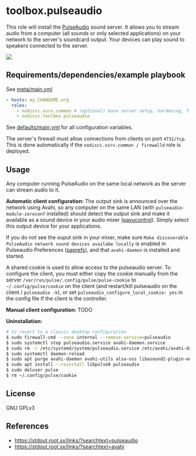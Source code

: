 # toolbox.pulseaudio

This role will install the [PulseAudio](https://en.wikipedia.org/wiki/Pulseaudio) sound server.
It allows you to stream audio from a computer (all sounds or only selected applications) on your network to the server's soundcard output. Your devices can play sound to speakers connected to the server.

[![](https://imgur.com/GbWW8aF.png)](https://imgur.com/GbWW8aF.png)

## Requirements/dependencies/example playbook

See [meta/main.yml](meta/main.yml)

```yaml
- hosts: my.CHANGEME.org
  roles:
    - nodiscc.xsrv.common # (optional) base server setup, hardening, firewall
    - nodiscc.toolbox.pulseaudio
```

See [defaults/main.yml](defaults/main.yml) for all configuration variables.

The server's firewall must allow connections from clients on port `4731/tcp`. This is done automatically if the `nodiscc.xsrv.common / firewalld` role is deployed.

## Usage

Any computer running PulseAudio on the same local network as the server can stream audio to it.

**Automatic client configuration:** The output sink is announced over the network using Avahi, so any computer on the same LAN (with `pulseaudio-module-zeroconf` installed) should detect the output sink and make it available as a sound device in your audio mixer ([pavucontrol](https://packages.debian.org/stretch/pavucontrol)). Simply select this output device for your applications.

If you do not see the ouput sink in your mixer, make sure `Make discoverable PulseAudio network sound devices availabe locally` is enabled in Pulseaudio Preferences ([paprefs](https://packages.debian.org/stretch/paprefs)), and that `avahi-daemon` is installed and started.

A shared cookie is used to allow access to the pulseaudio server. To configure the client, you must either copy the cookie manually from the server `/var/run/pulse/.config/pulse/pulse-cookie` to `~/.config/pulse/cookie` on the client (and restart/kill pulseaudio on the client / `pulseaudio -k`), or set `pulseaudio_configure_local_cookie: yes` in the config file if the client is the controller.

**Manual client configuration:** TODO

**Uninstallation:**

```bash
# to revert to a classic desktop configuration
$ sudo firewall-cmd --zone internal --remove-service=pulseaudio
$ sudo systemctl stop pulseaudio.service avahi-daemon.service
$ sudo rm -r /etc/systemd/system/pulseaudio.service /etc/avahi/avahi-daemon.conf /var/run/pulse
$ sudo systemctl daemon-reload
$ sudo apt purge avahi-daemon avahi-utils alsa-oss libasound2-plugin-equal pulseaudio-module-zeroconf
$ sudo apt install --reinstall libpulse0 pulseaudio
$ sudo deluser pulse
$ rm ~/.config/pulse/cookie
```

## License

GNU GPLv3

## References

- https://stdout.root.sx/links/?searchtext=pulseaudio
- https://stdout.root.sx/links/?searchtext=avahi
